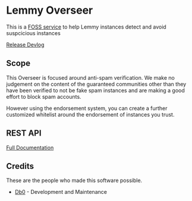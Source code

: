 # Lemmy Overseer

This is a [FOSS service](https://github.com/db0/lemmy-fediseer) to help Lemmy instances detect and avoid suspcicious instances

[Release Devlog](https://dbzer0.com/blog/fediseer-a-fediverse-chain-of-trust/)

## Scope 

This Overseer is focused around anti-spam verification. We make no judgement on the content of the guaranteed communities other than they have been verified to not be fake spam instances and are making a good effort to block spam accounts.

However using the endorsement system, you can create a further customized whitelist around the endorsement of instances you trust.

## REST API

[Full Documentation](/api)

## Credits

These are the people who made this software possible.

* [Db0](https://dbzer0.com) - Development and Maintenance
